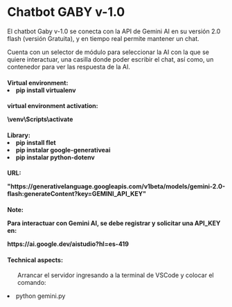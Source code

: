 <caption>
    <div class="container" style="text-aling:center";>
        <h1>Chatbot GABY v-1.0</h1>
    </div>
</caption>

<section>
<div class="container">
    <p>El chatbot Gaby v-1.0 se conecta con la API de Gemini AI en su versión 2.0 flash (versión Gratuita), y en tiempo real permite mantener un chat.</p>
    <p>Cuenta con un selector de módulo para seleccionar la AI con la que se quiere interactuar, una casilla donde poder escribir el chat, así como, un contenedor para ver las 
        respuesta de la AI. </p>
</div>
    
<div class="container">
    <h4>Virtual environment:</4>
    <li>pip install virtualenv</li>
</div>

<div class="container">
    <h4>virtual environment activation:</4>
    <p>\venv\Scripts\activate</p>
</div>
        
<div class="container">
    <h4>Library:</4>
    <li>pip install flet</li>
    <li>pip instalar google-generativeai</li>
    <li>pip instalar python-dotenv</li>
</div>

<div class="container">
    <h4>URL:</4>
    <p>"https://generativelanguage.googleapis.com/v1beta/models/gemini-2.0-flash:generateContent?key=GEMINI_API_KEY"</p>
</div>
</section>

<div class="container">
    <h4>Note:</4>
    <p>Para interactuar con Gemini AI, se debe registrar y solicitar una API_KEY en:</p>
        <p>https://ai.google.dev/aistudio?hl=es-419</p>
</div>

<footer>
<div class="container my-2">
    <h4>Technical aspects:</h4>
</div>

<div class="container my-2">
    <ul>Arrancar el servidor ingresando a la terminal de VSCode y colocar el comando:</ul> 
        <li>python gemini.py</li>
</div>
</footer>
